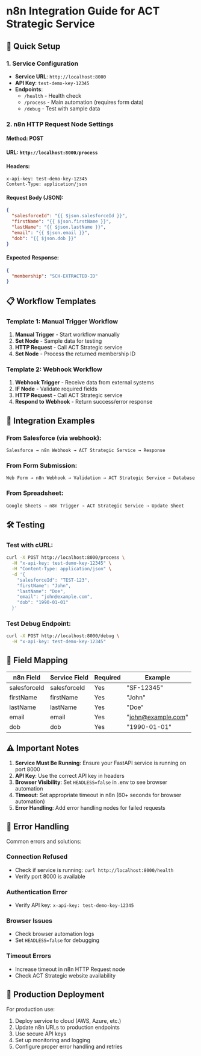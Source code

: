 # n8n Integration Guide for ACT Strategic Service

## 🚀 Quick Setup

### 1. Service Configuration
- **Service URL**: `http://localhost:8000`
- **API Key**: `test-demo-key-12345`
- **Endpoints**: 
  - `/health` - Health check
  - `/process` - Main automation (requires form data)
  - `/debug` - Test with sample data

### 2. n8n HTTP Request Node Settings

#### Method: POST
#### URL: `http://localhost:8000/process`

#### Headers:
```
x-api-key: test-demo-key-12345
Content-Type: application/json
```

#### Request Body (JSON):
```json
{
  "salesforceId": "{{ $json.salesforceId }}",
  "firstName": "{{ $json.firstName }}",
  "lastName": "{{ $json.lastName }}",
  "email": "{{ $json.email }}",
  "dob": "{{ $json.dob }}"
}
```

#### Expected Response:
```json
{
  "membership": "SCH-EXTRACTED-ID"
}
```

## 📋 Workflow Templates

### Template 1: Manual Trigger Workflow
1. **Manual Trigger** - Start workflow manually
2. **Set Node** - Sample data for testing
3. **HTTP Request** - Call ACT Strategic service
4. **Set Node** - Process the returned membership ID

### Template 2: Webhook Workflow  
1. **Webhook Trigger** - Receive data from external systems
2. **IF Node** - Validate required fields
3. **HTTP Request** - Call ACT Strategic service
4. **Respond to Webhook** - Return success/error response

## 🔧 Integration Examples

### From Salesforce (via webhook):
```
Salesforce → n8n Webhook → ACT Strategic Service → Response
```

### From Form Submission:
```
Web Form → n8n Webhook → Validation → ACT Strategic Service → Database
```

### From Spreadsheet:
```
Google Sheets → n8n Trigger → ACT Strategic Service → Update Sheet
```

## 🛠️ Testing

### Test with cURL:
```bash
curl -X POST http://localhost:8000/process \
  -H "x-api-key: test-demo-key-12345" \
  -H "Content-Type: application/json" \
  -d '{
    "salesforceId": "TEST-123",
    "firstName": "John",
    "lastName": "Doe",
    "email": "john@example.com",
    "dob": "1990-01-01"
  }'
```

### Test Debug Endpoint:
```bash
curl -X POST http://localhost:8000/debug \
  -H "x-api-key: test-demo-key-12345"
```

## 📝 Field Mapping

| n8n Field | Service Field | Required | Example |
|-----------|---------------|----------|---------|
| salesforceId | salesforceId | Yes | "SF-12345" |
| firstName | firstName | Yes | "John" |
| lastName | lastName | Yes | "Doe" |
| email | email | Yes | "john@example.com" |
| dob | dob | Yes | "1990-01-01" |

## ⚠️ Important Notes

1. **Service Must Be Running**: Ensure your FastAPI service is running on port 8000
2. **API Key**: Use the correct API key in headers
3. **Browser Visibility**: Set `HEADLESS=false` in .env to see browser automation
4. **Timeout**: Set appropriate timeout in n8n (60+ seconds for browser automation)
5. **Error Handling**: Add error handling nodes for failed requests

## 🔄 Error Handling

Common errors and solutions:

### Connection Refused
- Check if service is running: `curl http://localhost:8000/health`
- Verify port 8000 is available

### Authentication Error  
- Verify API key: `x-api-key: test-demo-key-12345`

### Browser Issues
- Check browser automation logs
- Set `HEADLESS=false` for debugging

### Timeout Errors
- Increase timeout in n8n HTTP Request node
- Check ACT Strategic website availability

## 🎯 Production Deployment

For production use:
1. Deploy service to cloud (AWS, Azure, etc.)
2. Update n8n URLs to production endpoints
3. Use secure API keys
4. Set up monitoring and logging
5. Configure proper error handling and retries